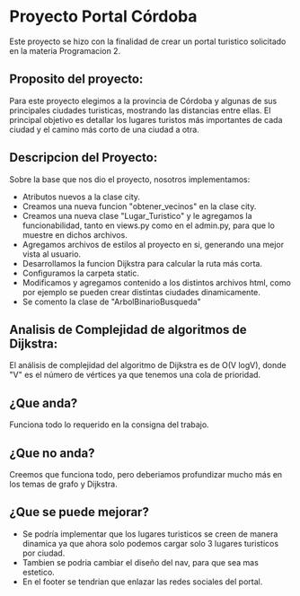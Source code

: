 # Proyecto Portal Córdoba
Este proyecto se hizo con la finalidad de crear un portal turistico solicitado en la materia Programacion 2.

## Proposito del proyecto:
Para este proyecto elegimos a la provincia de Córdoba y algunas de sus principales ciudades turisticas, mostrando las distancias entre ellas. El principal objetivo es detallar los lugares turistos más importantes de cada ciudad y el camino más corto de una ciudad a otra. 

## Descripcion del Proyecto:
Sobre la base que nos dio el proyecto, nosotros implementamos:
- Atributos nuevos a la clase city.
- Creamos una nueva funcion "obtener_vecinos" en la clase city.
- Creamos una nueva clase "Lugar_Turistico" y le agregamos la funcionabilidad, tanto en views.py como en el admin.py, para que lo muestre en dichos archivos.
- Agregamos archivos de estilos al proyecto en si, generando una mejor vista al usuario.
- Desarrollamos la funcion Dijkstra para calcular la ruta más corta.
- Configuramos la carpeta static.
- Modificamos y agregamos contenido a los distintos archivos html, como por ejemplo se pueden crear distintas ciudades dinamicamente.
- Se comento la clase de "ArbolBinarioBusqueda"

## Analisis de Complejidad de algoritmos de Dijkstra:
El análisis de complejidad del algoritmo de Dijkstra es de O(V logV), donde "V" es el número de vértices ya que tenemos una cola de prioridad.

## ¿Que anda? 
Funciona todo lo requerido en la consigna del trabajo.

## ¿Que no anda? 
Creemos que funciona todo, pero deberiamos profundizar mucho más en los temas de grafo y Dijkstra.

## ¿Que se puede mejorar?
- Se podría implementar que los lugares turisticos se creen de manera dinamica ya que ahora solo podemos cargar solo 3 lugares turisticos por ciudad.
- Tambien se podria cambiar el diseño del nav, para que sea mas estetico.
- En el footer se tendrian que enlazar las redes sociales del portal.

